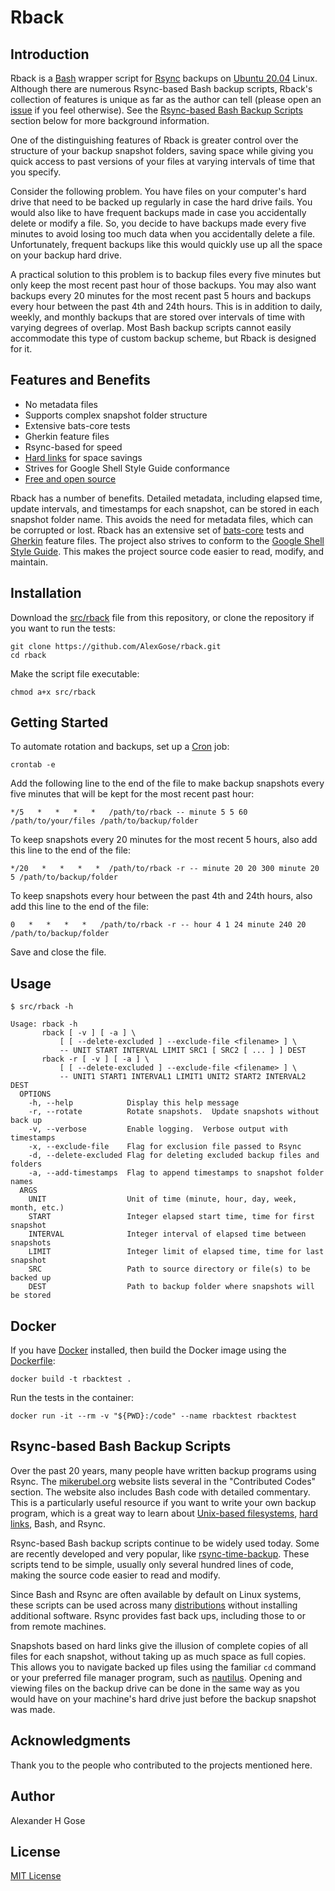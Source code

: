 # Rback

##  Introduction

Rback is a [Bash](https://www.gnu.org/software/bash/) wrapper script for [Rsync](https://rsync.samba.org/) backups on [Ubuntu 20.04](https://releases.ubuntu.com/focal/) Linux.  Although there are numerous Rsync-based Bash backup scripts, Rback's collection of features is unique as far as the author can tell (please open an [issue](https://github.com/AlexGose/rback/issues) if you feel otherwise). See the [Rsync-based Bash Backup Scripts](#rsync-based-bash-backup-scripts) section below for more background information.

One of the distinguishing features of Rback is greater control over the structure of your backup snapshot folders, saving space while giving you quick access to past versions of your files at varying intervals of time that you specify.

Consider the following problem.  You have files on your computer's hard drive that need to be backed up regularly in case the hard drive fails.  You would also like to have frequent backups made in case you accidentally delete or modify a file.  So, you decide to have backups made every five minutes to avoid losing too much data when you accidentally delete a file.  Unfortunately, frequent backups like this would quickly use up all the space on your backup hard drive.

A practical solution to this problem is to backup files every five minutes but only keep the most recent past hour of those backups.  You may also want backups every 20 minutes for the most recent past 5 hours and backups every hour between the past 4th and 24th hours.  This is in addition to daily, weekly, and monthly backups that are stored over intervals of time with varying degrees of overlap.  Most Bash backup scripts cannot easily accommodate this type of custom backup scheme, but Rback is designed for it.

## Features and Benefits

- No metadata files
- Supports complex snapshot folder structure
- Extensive bats-core tests
- Gherkin feature files
- Rsync-based for speed
- [Hard links](https://en.wikipedia.org/wiki/Free_and_open-source_software) for space savings
- Strives for Google Shell Style Guide conformance
- [Free and open source](https://en.wikipedia.org/wiki/Free_and_open-source_software)

Rback has a number of benefits.  Detailed metadata, including elapsed time, update intervals, and timestamps for each snapshot, can be stored in each snapshot folder name.  This avoids the need for metadata files, which can be corrupted or lost.  Rback has an extensive set of [bats-core](https://github.com/bats-core/bats-core) tests and [Gherkin](https://cucumber.io/docs/gherkin/reference/) feature files.  The project also strives to conform to the [Google Shell Style Guide](https://google.github.io/styleguide/shellguide.html).  This makes the project source code easier to read, modify, and maintain.

## Installation

Download the [src/rback](src/rback) file from this repository, or clone the repository if you want to run the tests:

```
git clone https://github.com/AlexGose/rback.git
cd rback
```

Make the script file executable:

```
chmod a+x src/rback
```

## Getting Started

To automate rotation and backups, set up a [Cron](https://en.wikipedia.org/wiki/Cron) job:

```
crontab -e
```

Add the following line to the end of the file to make backup snapshots every five minutes that will be kept for the most recent past hour:

```
*/5   *   *   *   *   /path/to/rback -- minute 5 5 60 /path/to/your/files /path/to/backup/folder
```

To keep snapshots every 20 minutes for the most recent 5 hours, also add this line to the end of the file:

```
*/20   *   *   *   *  /path/to/rback -r -- minute 20 20 300 minute 20 5 /path/to/backup/folder
```

To keep snapshots every hour between the past 4th and 24th hours, also add this line to the end of the file:

```
0   *   *   *   *   /path/to/rback -r -- hour 4 1 24 minute 240 20 /path/to/backup/folder
```

Save and close the file.

## Usage

```console
$ src/rback -h

Usage: rback -h
       rback [ -v ] [ -a ] \
           [ [ --delete-excluded ] --exclude-file <filename> ] \
           -- UNIT START INTERVAL LIMIT SRC1 [ SRC2 [ ... ] ] DEST
       rback -r [ -v ] [ -a ] \
           [ [ --delete-excluded ] --exclude-file <filename> ] \
           -- UNIT1 START1 INTERVAL1 LIMIT1 UNIT2 START2 INTERVAL2 DEST
  OPTIONS
    -h, --help            Display this help message
    -r, --rotate          Rotate snapshots.  Update snapshots without back up
    -v, --verbose         Enable logging.  Verbose output with timestamps
    -x, --exclude-file    Flag for exclusion file passed to Rsync
    -d, --delete-excluded Flag for deleting excluded backup files and folders
    -a, --add-timestamps  Flag to append timestamps to snapshot folder names
  ARGS
    UNIT                  Unit of time (minute, hour, day, week, month, etc.)
    START                 Integer elapsed start time, time for first snapshot
    INTERVAL              Integer interval of elapsed time between snapshots
    LIMIT                 Integer limit of elapsed time, time for last snapshot
    SRC                   Path to source directory or file(s) to be backed up
    DEST                  Path to backup folder where snapshots will be stored
```

## Docker

If you have [Docker](https://docker.com) installed, then build the Docker image using the [Dockerfile](Dockerfile):

```
docker build -t rbacktest .
```

Run the tests in the container:

```
docker run -it --rm -v "${PWD}:/code" --name rbacktest rbacktest
```

## Rsync-based Bash Backup Scripts

Over the past 20 years, many people have written backup programs using Rsync.  The [mikerubel.org](http://www.mikerubel.org/computers/rsync_snapshots/) website lists several in the "Contributed Codes" section.  The website also includes Bash code with detailed commentary.  This is a particularly useful resource if you want to write your own backup program, which is a great way to learn about [Unix-based filesystems](https://en.wikipedia.org/wiki/Unix_filesystem), [hard links](https://en.wikipedia.org/wiki/Hard_link), Bash, and Rsync.

Rsync-based Bash backup scripts continue to be widely used today.  Some are recently developed and very popular, like [rsync-time-backup](https://github.com/laurent22/rsync-time-backup).  These scripts tend to be simple, usually only several hundred lines of code, making the source code easier to read and modify.

Since Bash and Rsync are often available by default on Linux systems, these scripts can be used across many [distributions](https://en.wikipedia.org/wiki/Linux_distribution) without installing additional software.  Rsync provides fast back ups, including those to or from remote machines.

Snapshots based on hard links give the illusion of complete copies of all files for each snapshot, without taking up as much space as full copies.  This allows you to navigate backed up files using the familiar `cd` command or your preferred file manager program, such as [nautilus](https://gitlab.gnome.org/GNOME/nautilus). Opening and viewing files on the backup drive can be done in the same way as you would have on your machine's hard drive just before the backup snapshot was made.

## Acknowledgments

Thank you to the people who contributed to the projects mentioned here.

## Author

Alexander H Gose

## License

[MIT License](LICENSE)
